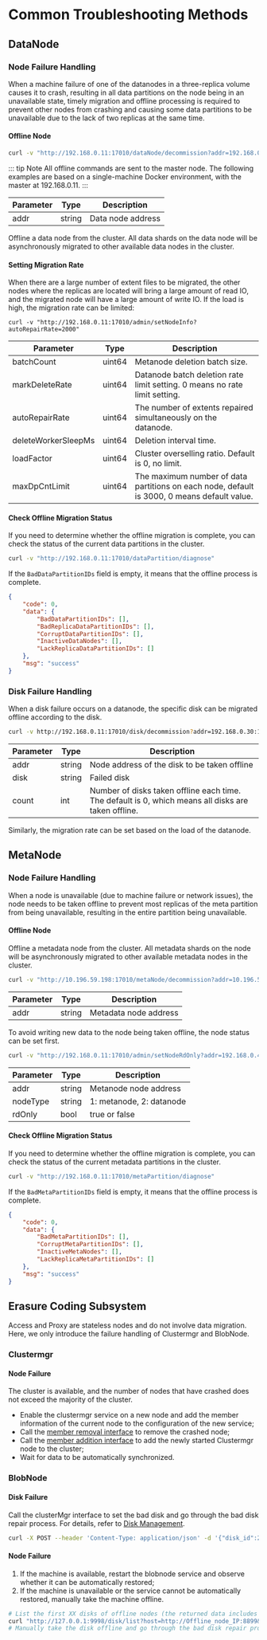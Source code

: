 # Common Troubleshooting Methods

## DataNode

### Node Failure Handling
When a machine failure of one of the datanodes in a three-replica volume causes it to crash, resulting in all data partitions on the node being in an unavailable state, timely migration and offline processing is required to prevent other nodes from crashing and causing some data partitions to be unavailable due to the lack of two replicas at the same time.

#### Offline Node
```bash
curl -v "http://192.168.0.11:17010/dataNode/decommission?addr=192.168.0.33:17310"
```

::: tip Note
All offline commands are sent to the master node. The following examples are based on a single-machine Docker environment, with the master at 192.168.0.11.
:::

| Parameter | Type   | Description       |
|-----------|--------|-------------------|
| addr      | string | Data node address |

Offline a data node from the cluster. All data shards on the data node will be asynchronously migrated to other available data nodes in the cluster.

#### Setting Migration Rate
When there are a large number of extent files to be migrated, the other nodes where the replicas are located will bring a large amount of read IO, and the migrated node will have a large amount of write IO. If the load is high, the migration rate can be limited:

```shell
curl -v "http://192.168.0.11:17010/admin/setNodeInfo?autoRepairRate=2000"
```

| Parameter           | Type   | Description                                                                                 |
|---------------------|--------|---------------------------------------------------------------------------------------------|
| batchCount          | uint64 | Metanode deletion batch size.                                                               |
| markDeleteRate      | uint64 | Datanode batch deletion rate limit setting. 0 means no rate limit setting.                  |
| autoRepairRate      | uint64 | The number of extents repaired simultaneously on the datanode.                              |
| deleteWorkerSleepMs | uint64 | Deletion interval time.                                                                     |
| loadFactor          | uint64 | Cluster overselling ratio. Default is 0, no limit.                                          |
| maxDpCntLimit       | uint64 | The maximum number of data partitions on each node, default is 3000, 0 means default value. |

#### Check Offline Migration Status
If you need to determine whether the offline migration is complete, you can check the status of the current data partitions in the cluster.

```bash
curl -v "http://192.168.0.11:17010/dataPartition/diagnose"
```

If the `BadDataPartitionIDs` field is empty, it means that the offline process is complete.

```json
{
    "code": 0,
    "data": {
        "BadDataPartitionIDs": [],
        "BadReplicaDataPartitionIDs": [],
        "CorruptDataPartitionIDs": [],
        "InactiveDataNodes": [],
        "LackReplicaDataPartitionIDs": []
    },
    "msg": "success"
}
```

### Disk Failure Handling
When a disk failure occurs on a datanode, the specific disk can be migrated offline according to the disk.

```bash
curl -v http://192.168.0.11:17010/disk/decommission?addr=192.168.0.30:17310&disk=/path/to/disk/dir"
```

| Parameter | Type   | Description                                                                                         |
|-----------|--------|-----------------------------------------------------------------------------------------------------|
| addr      | string | Node address of the disk to be taken offline                                                        |
| disk      | string | Failed disk                                                                                         |
| count     | int    | Number of disks taken offline each time. The default is 0, which means all disks are taken offline. |

Similarly, the migration rate can be set based on the load of the datanode.

## MetaNode
### Node Failure Handling
When a node is unavailable (due to machine failure or network issues), the node needs to be taken offline to prevent most replicas of the meta partition from being unavailable, resulting in the entire partition being unavailable.

#### Offline Node
Offline a metadata node from the cluster. All metadata shards on the node will be asynchronously migrated to other available metadata nodes in the cluster.

```bash
curl -v "http://10.196.59.198:17010/metaNode/decommission?addr=10.196.59.202:17210"
```

| Parameter | Type   | Description           |
|-----------|--------|-----------------------|
| addr      | string | Metadata node address |

To avoid writing new data to the node being taken offline, the node status can be set first.

```bash
curl -v "http://192.168.0.11:17010/admin/setNodeRdOnly?addr=192.168.0.40:17210&nodeType=1&rdOnly=true"
```

| Parameter | Type   | Description                 |
|-----------|--------|-----------------------------|
| addr      | string | Metanode node address       |
| nodeType  | string | 1: metanode, 2: datanode    |
| rdOnly    | bool   | true or false               |

#### Check Offline Migration Status
If you need to determine whether the offline migration is complete, you can check the status of the current metadata partitions in the cluster.

```bash
curl -v "http://192.168.0.11:17010/metaPartition/diagnose"
```

If the `BadMetaPartitionIDs` field is empty, it means that the offline process is complete.

```json
{
    "code": 0,
    "data": {
        "BadMetaPartitionIDs": [],
        "CorruptMetaPartitionIDs": [],
        "InactiveMetaNodes": [],
        "LackReplicaMetaPartitionIDs": []
    },
    "msg": "success"
}
```

## Erasure Coding Subsystem

Access and Proxy are stateless nodes and do not involve data migration. Here, we only introduce the failure handling of Clustermgr and BlobNode.

### Clustermgr

#### Node Failure
The cluster is available, and the number of nodes that have crashed does not exceed the majority of the cluster.
- Enable the clustermgr service on a new node and add the member information of the current node to the configuration of the new service;
- Call the [member removal interface](../admin-api/blobstore/cm.md) to remove the crashed node;
- Call the [member addition interface](../admin-api/blobstore/cm.md) to add the newly started Clustermgr node to the cluster;
- Wait for data to be automatically synchronized.

### BlobNode

#### Disk Failure

Call the clusterMgr interface to set the bad disk and go through the bad disk repair process. For details, refer to [Disk Management](admin-api/blobstore/cm.md).

```bash
curl -X POST --header 'Content-Type: application/json' -d '{"disk_id":2,"status":2}' "http://127.0.0.1:9998/disk/set"
```

#### Node Failure
1. If the machine is available, restart the blobnode service and observe whether it can be automatically restored;
2. If the machine is unavailable or the service cannot be automatically restored, manually take the machine offline.

```bash
# List the first XX disks of offline nodes (the returned data includes the disk ids that were offline or repaired before)
curl "http://127.0.0.1:9998/disk/list?host=http://Offline_node_IP:8899&count=XX"
# Manually take the disk offline and go through the bad disk repair process.
```


